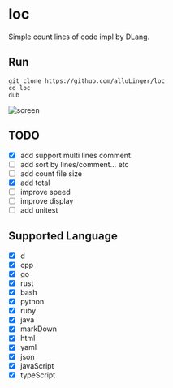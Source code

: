 # loc
Simple count lines of code impl by DLang.

## Run
```
git clone https://github.com/alluLinger/loc
cd loc
dub
```
![screen](https://user-images.githubusercontent.com/21037233/194507373-e95649b3-7765-4a73-adbe-673dad21a113.png)

## TODO
- [x] add support multi lines comment
- [ ] add sort by lines/comment... etc
- [ ] add count file size
- [x] add total
- [ ] improve speed
- [ ] improve display
- [ ] add unitest

## Supported Language
- [x] d
- [x] cpp
- [x] go
- [x] rust
- [x] bash
- [x] python
- [x] ruby
- [x] java
- [x] markDown
- [x] html
- [x] yaml
- [x] json
- [x] javaScript
- [x] typeScript
